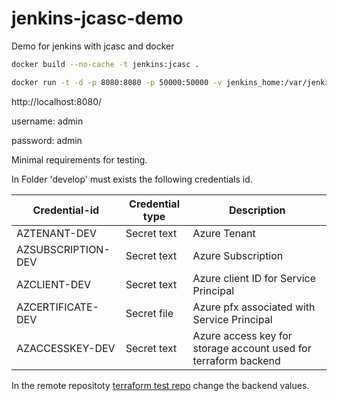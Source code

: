 # jenkins-jcasc-demo

Demo for jenkins with jcasc and docker

```sh
docker build --no-cache -t jenkins:jcasc .
```

```sh
docker run -t -d -p 8080:8080 -p 50000:50000 -v jenkins_home:/var/jenkins_home --name jenkins01 jenkins:jcasc
```

http://localhost:8080/

username: admin

password: admin

Minimal requirements for testing.

In Folder 'develop' must exists the following credentials id.

| Credential-id | Credential type | Description |
|---------------|-----------------|-------------|
|AZTENANT-DEV | Secret text | Azure Tenant |
|AZSUBSCRIPTION-DEV | Secret text | Azure Subscription |
|AZCLIENT-DEV | Secret text | Azure client ID for Service Principal |
|AZCERTIFICATE-DEV | Secret file | Azure pfx associated with Service Principal |
|AZACCESSKEY-DEV | Secret text | Azure access key for storage account used for terraform backend |

In the remote repositoty [terraform test repo](https://github.com/aldenso/terraform-pipeline-test/blob/main/main.tf) change the backend values.
